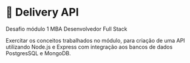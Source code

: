 # 🍟 Delivery API
Desafio módulo 1 MBA Desenvolvedor Full Stack

Exercitar os conceitos trabalhados no módulo, para criação de uma API utilizando Node.js e Express com integração aos bancos de dados PostgresSQL e MongoDB.
